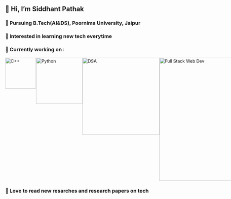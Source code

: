 ## 👋 Hi, I’m Siddhant Pathak
### 🏫 Pursuing B.Tech(AI&DS), Poornima University, Jaipur
### 👀 Interested in learning new tech everytime
### 🌱 Currently working on :  
<div style="display: flex; justify-content: space-between;">
<img src="https://w7.pngwing.com/pngs/46/626/png-transparent-c-logo-the-c-programming-language-computer-icons-computer-programming-source-code-programming-miscellaneous-template-blue.png" alt="C++" width="100">
<img src="https://www.ntuclearninghub.com/documents/51786/4216795/Python-Symbol.png/369e410e-a90f-f887-c2dc-61f7ef761476?t=1679043970578" alt="Python" width="150">
<img src="https://res.cloudinary.com/practicaldev/image/fetch/s--zwq7lr-g--/c_imagga_scale,f_auto,fl_progressive,h_420,q_auto,w_1000/https://dev-to-uploads.s3.amazonaws.com/uploads/articles/4vm1fzk2be8byqcxh3zy.png" alt="DSA" width="250" length="100">
<img src="https://media.licdn.com/dms/image/D4D16AQH-0GoU11cbCA/profile-displaybackgroundimage-shrink_350_1400/0/1689145294511?e=1700092800&v=beta&t=lWT34tWYphaHlBWvxis5r9v9POvkHfQM_p5HPbCnukU" alt="Full Stack Web Dev" width="400">
</div>

### 📑 Love to read new resarches and research papers on tech
